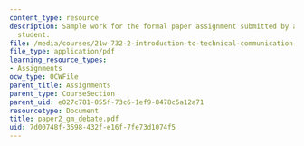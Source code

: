 ```yaml
---
content_type: resource
description: Sample work for the formal paper assignment submitted by an anonymous
  student.
file: /media/courses/21w-732-2-introduction-to-technical-communication-ethics-in-science-and-technology-fall-2006/7d00748f3598432fe16f7fe73d1074f5_paper2_gm_debate.pdf
file_type: application/pdf
learning_resource_types:
- Assignments
ocw_type: OCWFile
parent_title: Assignments
parent_type: CourseSection
parent_uid: e027c781-055f-73c6-1ef9-8478c5a12a71
resourcetype: Document
title: paper2_gm_debate.pdf
uid: 7d00748f-3598-432f-e16f-7fe73d1074f5
---
```

